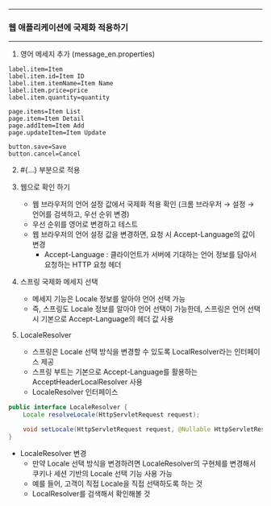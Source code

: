 -----
### 웹 애플리케이션에 국제화 적용하기
-----
1. 영어 메세지 추가 (message_en.properties)
```properties
label.item=Item
label.item.id=Item ID
label.item.itemName=Item Name
label.item.price=price
label.item.quantity=quantity

page.items=Item List
page.item=Item Detail
page.addItem=Item Add
page.updateItem=Item Update

button.save=Save 
button.cancel=Cancel
```

2. #{...} 부분으로 적용

3. 웹으로 확인 하기
   - 웹 브라우저의 언어 설정 값에서 국제화 적용 확인 (크롬 브라우저 → 설정 → 언어를 검색하고, 우선 순위 변경)
   - 우선 순위를 영어로 변경하고 테스트
   - 웹 브라우저의 언어 설정 값을 변경하면, 요청 시 Accept-Language의 값이 변경
     + Accept-Language : 클라이언트가 서버에 기대하는 언어 정보를 담아서 요청하는 HTTP 요청 헤더

4. 스프링 국제화 메세지 선택
   - 메세지 기능은 Locale 정보를 알아야 언어 선택 가능
   - 즉, 스프링도 Locale 정보를 알아야 언어 선택이 가능한데, 스프링은 언어 선택 시 기본으로 Accept-Language의 헤더 값 사용

5. LocaleResolver
   - 스프링은 Locale 선택 방식을 변경할 수 있도록 LocalResolver라는 인터페이스 제공
   - 스프링 부트는 기본으로 Accept-Language를 활용하는 AcceptHeaderLocalResolver 사용
   - LocaleResolver 인터페이스
```java
public interface LocaleResolver {
    Locale resolveLocale(HttpServletRequest request);

    void setLocale(HttpServletRequest request, @Nullable HttpServletResponse response, @Nullable Locale locale);
}
```

  - LocaleResolver 변경
    + 만약 Locale 선택 방식을 변경하려면 LocaleResolver의 구현체를 변경해서 쿠키나 세션 기반의 Locale 선택 기능 사용 가능
    + 예를 들어, 고객이 직접 Locale을 직접 선택하도록 하는 것
    + LocalResolver를 검색해서 확인해볼 것
    
